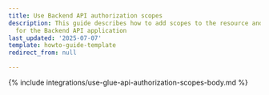 ```yaml
---
title: Use Backend API authorization scopes
description: This guide describes how to add scopes to the resource and custom route
  for the Backend API application
last_updated: '2025-07-07'
template: howto-guide-template
redirect_from: null

---
```


{% include integrations/use-glue-api-authorization-scopes-body.md %}
